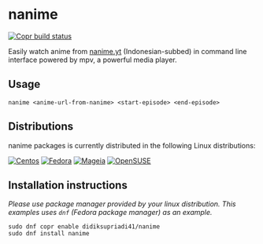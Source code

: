 # nanime

[![Copr build status](https://copr.fedorainfracloud.org/coprs/didiksupriadi41/nanime/package/nanime/status_image/last_build.png)](https://copr.fedorainfracloud.org/coprs/didiksupriadi41/nanime/package/nanime/)

Easily watch anime from [nanime.yt](https://nanime.yt) (Indonesian-subbed) in command line interface powered by mpv, a powerful media player.

## Usage

```
nanime <anime-url-from-nanime> <start-episode> <end-episode>
```

## Distributions

nanime packages is currently distributed in the following Linux distributions:

[![Centos](https://copr.fedorainfracloud.org/static/chroot_logodir/centos.png)](https://copr.fedorainfracloud.org/coprs/didiksupriadi41/nanime/package/nanime/)
[![Fedora](https://copr.fedorainfracloud.org/static/chroot_logodir/fedora.png)](https://copr.fedorainfracloud.org/coprs/didiksupriadi41/nanime/package/nanime/)
[![Mageia](https://copr.fedorainfracloud.org/static/chroot_logodir/mageia.png)](https://copr.fedorainfracloud.org/coprs/didiksupriadi41/nanime/package/nanime/)
[![OpenSUSE](https://copr.fedorainfracloud.org/static/chroot_logodir/opensuse.png)](https://copr.fedorainfracloud.org/coprs/didiksupriadi41/nanime/package/nanime/)

## Installation instructions

*Please use package manager provided by your linux distribution.*
*This examples uses `dnf` (Fedora package manager) as an example.*

```
sudo dnf copr enable didiksupriadi41/nanime
sudo dnf install nanime
```
